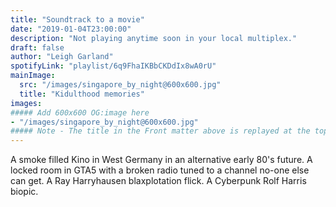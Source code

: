 ```yaml
---
title: "Soundtrack to a movie"
date: "2019-01-04T23:00:00"
description: "Not playing anytime soon in your local multiplex."
draft: false
author: "Leigh Garland"
spotifyLink: "playlist/6q9FhaIKBbCKDdIx8wA0rU"
mainImage:
  src: "/images/singapore_by_night@600x600.jpg"
  title: "Kidulthood memories"
images:
##### Add 600x600 OG:image here
- "/images/singapore_by_night@600x600.jpg"
##### Note - The title in the Front matter above is replayed at the top of the rendered article
---
```


A smoke filled Kino in West Germany in an alternative early 80's future. A locked room in GTA5 with a broken radio tuned to a channel no-one else can get. A Ray Harryhausen blaxplotation flick. A Cyberpunk Rolf Harris biopic.